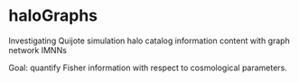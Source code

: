 # haloGraphs
Investigating Quijote simulation halo catalog information content with graph network IMNNs

Goal: quantify Fisher information with respect to cosmological parameters.
